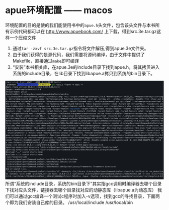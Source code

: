 # apue环境配置 —— macos

环境配置的目的是使的我们能使用书中的`apue.h`头文件，包含该头文件与本书所有示例代码都可以在 http://www.apuebook.com/ 上下载，得到src.3e.tar.gz这样一个压缩文件

1. 通过`tar -zxvf src.3e.tar.gz`指令将文件解压,得到apue.3e文件夹。
2. 由于我们获得的是源代码，我们需要将源码编译，由于文件中提供了Makefile，直接通过`make`即可编译
3. “安装”本书相关库，在apue.3e的include目录下找到apue.h，将其拷贝进入系统的include目录，在lib目录下找到libapue.a拷贝到系统的bin目录下。


![](./img/dir.png)
所谓“系统的include目录，系统的bin目录下”其实指gcc调用时编译器去哪个目录下找对应头文件，链接器去哪个目录找对应的动静态库（libapue.a为动态库）
我们可以通过gcc编译一个测试c程序时加入-v选项，找到gcc的寻找目录，下面两个即为我们安装自己库的目录。
/usr/local/include
/usr/local/bin
